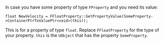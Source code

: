 In case you have some property of type `FProperty` and you need its value:

```
float NewVelocity = FFloatProperty::GetPropertyValue(SomeProperty->ContainerPtrToValuePtr<void>(this));
```

This is for a property of type `float`.
Replace `FFloatProperty` for the type of your property.
`this` is the `UObject` that has the property `SomeProperty`.
